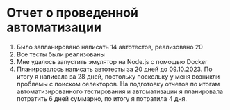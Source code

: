 # Отчет о проведенной автоматизации

1) Было запланировано написать 14 автотестов, реализовано 20
2) Все тесты были реализованы
3) Мне удалось запустить эмулятор на Node.js с помощью Docker
4) Планировалось написать автотесты за 20 дней до 09.10.2023. По итогу я написала за 28 дней, постольку поскольку у меня возникли проблемы с поиском селекторов. На подготовку отчетов по итогам автоматизированного тестирования и автоматизации я планировала потратить 6 дней суммарно, по итогу я потратила 4 дня. 
